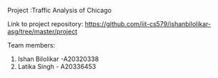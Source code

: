 Project :Traffic Analysis of Chicago

Link to project repository: https://github.com/iit-cs579/ishanbilolikar-asg/tree/master/project

Team members:
1. Ishan Bilolikar -A20320338
2. Latika Singh - A20336453
